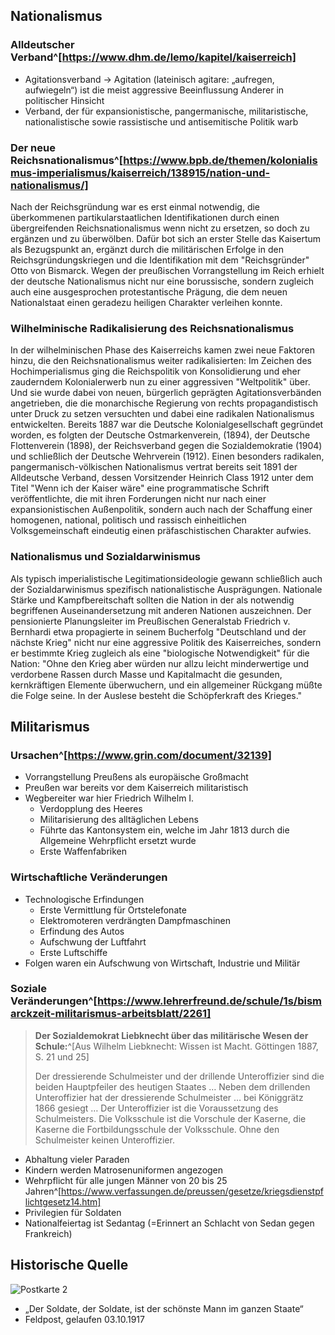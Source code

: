 ## Nationalismus

### Alldeutscher Verband^[https://www.dhm.de/lemo/kapitel/kaiserreich]

- Agitationsverband
→ Agitation (lateinisch agitare: „aufregen, aufwiegeln“) ist die meist aggressive Beeinflussung Anderer in politischer Hinsicht
- Verband, der für expansionistische, pangermanische, militaristische, nationalistische sowie rassistische und antisemitische Politik warb

### Der neue Reichsnationalismus^[https://www.bpb.de/themen/kolonialismus-imperialismus/kaiserreich/138915/nation-und-nationalismus/]

Nach der Reichsgründung war es erst einmal notwendig, die überkommenen partikularstaatlichen Identifikationen durch einen übergreifenden Reichsnationalismus wenn nicht zu ersetzen, so doch zu ergänzen und zu überwölben. Dafür bot sich an erster Stelle das Kaisertum als Bezugspunkt an, ergänzt durch die militärischen Erfolge in den Reichsgründungskriegen und die Identifikation mit dem "Reichsgründer" Otto von Bismarck. Wegen der preußischen Vorrangstellung im Reich erhielt der deutsche Nationalismus nicht nur eine borussische, sondern zugleich auch eine ausgesprochen protestantische Prägung, die dem neuen Nationalstaat einen geradezu heiligen Charakter verleihen konnte.

### Wilhelminische Radikalisierung des Reichsnationalismus

In der wilhelminischen Phase des Kaiserreichs kamen zwei neue Faktoren hinzu, die den Reichsnationalismus weiter radikalisierten: Im Zeichen des Hochimperialismus ging die Reichspolitik von Konsolidierung und eher zauderndem Kolonialerwerb nun zu einer aggressiven "Weltpolitik" über. Und sie wurde dabei von neuen, bürgerlich geprägten Agitationsverbänden angetrieben, die die monarchische Regierung von rechts propagandistisch unter Druck zu setzen versuchten und dabei eine radikalen Nationalismus entwickelten. Bereits 1887 war die Deutsche Kolonialgesellschaft gegründet worden, es folgten der Deutsche Ostmarkenverein, (1894), der Deutsche Flottenverein (1898), der Reichsverband gegen die Sozialdemokratie (1904) und schließlich der Deutsche Wehrverein (1912). Einen besonders radikalen, pangermanisch-völkischen Nationalismus vertrat bereits seit 1891 der Alldeutsche Verband, dessen Vorsitzender Heinrich Class 1912 unter dem Titel "Wenn ich der Kaiser wäre" eine programmatische Schrift veröffentlichte, die mit ihren Forderungen nicht nur nach einer expansionistischen Außenpolitik, sondern auch nach der Schaffung einer homogenen, national, politisch und rassisch einheitlichen Volksgemeinschaft eindeutig einen präfaschistischen Charakter aufwies.

### Nationalismus und Sozialdarwinismus

Als typisch imperialistische Legitimationsideologie gewann schließlich auch der Sozialdarwinismus spezifisch nationalistische Ausprägungen. Nationale Stärke und Kampfbereitschaft sollten die Nation in der als notwendig begriffenen Auseinandersetzung mit anderen Nationen auszeichnen. Der pensionierte Planungsleiter im Preußischen Generalstab Friedrich v. Bernhardi etwa propagierte in seinem Bucherfolg "Deutschland und der nächste Krieg" nicht nur eine aggressive Politik des Kaiserreiches, sondern er bestimmte Krieg zugleich als eine "biologische Notwendigkeit" für die Nation: "Ohne den Krieg aber würden nur allzu leicht minderwertige und verdorbene Rassen durch Masse und Kapitalmacht die gesunden, kernkräftigen Elemente überwuchern, und ein allgemeiner Rückgang müßte die Folge seine. In der Auslese besteht die Schöpferkraft des Krieges."

## Militarismus

### Ursachen^[https://www.grin.com/document/32139]

- Vorrangstellung Preußens als europäische Großmacht
- Preußen war bereits vor dem Kaiserreich militaristisch
- Wegbereiter war hier Friedrich Wilhelm I.
	- Verdopplung des Heeres
	- Militarisierung des alltäglichen Lebens
	- Führte das Kantonsystem ein, welche im Jahr 1813 durch die Allgemeine Wehrpflicht ersetzt wurde
	- Erste Waffenfabriken

### Wirtschaftliche Veränderungen

- Technologische Erfindungen
	- Erste Vermittlung für Ortstelefonate
	- Elektromoteren verdrängten Dampfmaschinen
	- Erfindung des Autos
	- Aufschwung der Luftfahrt
	- Erste Luftschiffe
 - Folgen waren ein Aufschwung von Wirtschaft, Industrie und Militär

### Soziale Veränderungen^[https://www.lehrerfreund.de/schule/1s/bismarckzeit-militarismus-arbeitsblatt/2261]

> **Der Sozialdemokrat Liebknecht über das militärische Wesen der Schule:**^[Aus Wilhelm Liebknecht: Wissen ist Macht. Göttingen 1887, S. 21 und 25]
> 
> Der dressierende Schulmeister und der drillende Unteroffizier sind die beiden Hauptpfeiler des heutigen Staates … Neben dem drillenden Unteroffizier hat der dressierende Schulmeister … bei Königgrätz 1866 gesiegt … Der Unteroffizier ist die Voraussetzung des Schulmeisters. Die Volksschule ist die Vorschule der Kaserne, die Kaserne die Fortbildungsschule der Volksschule. Ohne den Schulmeister keinen Unteroffizier.

- Abhaltung vieler Paraden
- Kindern werden Matrosenuniformen angezogen
- Wehrpflicht für alle jungen Männer von 20 bis 25 Jahren^[https://www.verfassungen.de/preussen/gesetze/kriegsdienstpflichtgesetz14.htm]
- Privilegien für Soldaten
- Nationalfeiertag ist Sedantag (=Erinnert an Schlacht von Sedan gegen Frankreich)

## Historische Quelle

![Postkarte 2](Postkarte%202.jpeg)

- „Der Soldate, der Soldate, ist der schönste Mann im ganzen Staate“
- Feldpost, gelaufen 03.10.1917
